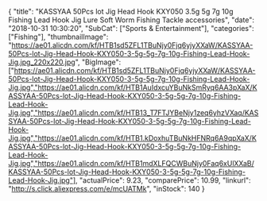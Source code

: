 {
	"title": "KASSYAA 50Pcs lot Jig Head Hook KXY050 3.5g 5g 7g 10g Fishing Lead Hook Jig Lure Soft Worm Fishing Tackle accessories",
	"date": "2018-10-31 10:30:20",
	"SubCat": ["Sports & Entertainment"],
	"categories": ["Fishing"],
	"thumbnailImage": "https://ae01.alicdn.com/kf/HTB1sd5ZFL1TBuNjy0Fjq6yjyXXaW/KASSYAA-50Pcs-lot-Jig-Head-Hook-KXY050-3-5g-5g-7g-10g-Fishing-Lead-Hook-Jig.jpg_220x220.jpg",
	"BigImage": ["https://ae01.alicdn.com/kf/HTB1sd5ZFL1TBuNjy0Fjq6yjyXXaW/KASSYAA-50Pcs-lot-Jig-Head-Hook-KXY050-3-5g-5g-7g-10g-Fishing-Lead-Hook-Jig.jpg","https://ae01.alicdn.com/kf/HTB1AuIdxcuYBuNkSmRyq6AA3pXaX/KASSYAA-50Pcs-lot-Jig-Head-Hook-KXY050-3-5g-5g-7g-10g-Fishing-Lead-Hook-Jig.jpg","https://ae01.alicdn.com/kf/HTB13_T7FTJYBeNjy1zeq6yhzVXaq/KASSYAA-50Pcs-lot-Jig-Head-Hook-KXY050-3-5g-5g-7g-10g-Fishing-Lead-Hook-Jig.jpg","https://ae01.alicdn.com/kf/HTB1.kDoxhuTBuNkHFNRq6A9qpXaX/KASSYAA-50Pcs-lot-Jig-Head-Hook-KXY050-3-5g-5g-7g-10g-Fishing-Lead-Hook-Jig.jpg","https://ae01.alicdn.com/kf/HTB1mdXLFQCWBuNjy0Faq6xUlXXaB/KASSYAA-50Pcs-lot-Jig-Head-Hook-KXY050-3-5g-5g-7g-10g-Fishing-Lead-Hook-Jig.jpg"],
	"actualPrice": 9.23,
	"comparePrice": 10.99,
	"linkurl": "http://s.click.aliexpress.com/e/mcUATMk",
	"inStock": 140
}
